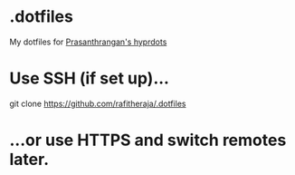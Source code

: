 # .dotfiles
My dotfiles for [Prasanthrangan's hyprdots](https://github.com/prasanthrangan/hyprdots)

# Use SSH (if set up)...
git clone https://github.com/rafitheraja/.dotfiles

# ...or use HTTPS and switch remotes later.

